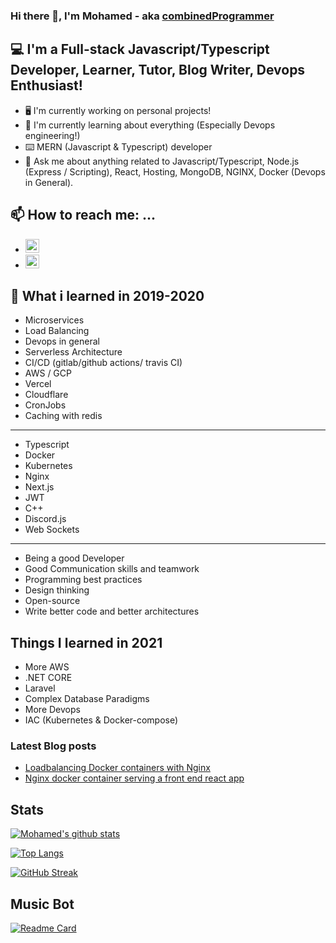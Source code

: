 ### Hi there 👋, I'm Mohamed - aka [combinedProgrammer][combinedprogrammer]

## 💻 I'm a Full-stack Javascript/Typescript Developer, Learner, Tutor, Blog Writer, Devops Enthusiast!

- 🖥️ I'm currently working on personal projects!
- 📖 I'm currently learning about everything (Especially Devops engineering!)
- ⌨️ MERN (Javascript & Typescript) developer
- 💬 Ask me about anything related to Javascript/Typescript, Node.js (Express / Scripting), React, Hosting, MongoDB, NGINX, Docker (Devops in General).

## 📫 How to reach me: ...

- [<img alt='darklight147 | LinkedIn' width='22px' src='https://cdn.jsdelivr.net/npm/simple-icons@3.12.0/icons/linkedin.svg' />][linkedin]
- [<img alt='darklight147 | Discord' width='22px' src='https://cdn.jsdelivr.net/npm/simple-icons@3.12.0/icons/discord.svg' />][discord]

## 🏫 What i learned in 2019-2020

- Microservices
- Load Balancing
- Devops in general
- Serverless Architecture
- CI/CD (gitlab/github actions/ travis CI)
- AWS / GCP
- Vercel
- Cloudflare
- CronJobs
- Caching with redis
---

- Typescript
- Docker
- Kubernetes
- Nginx
- Next.js
- JWT
- C++
- Discord.js
- Web Sockets

---

- Being a good Developer
- Good Communication skills and teamwork
- Programming best practices
- Design thinking
- Open-source
- Write better code and better architectures

## Things I learned in 2021

- More AWS
- .NET CORE
- Laravel
- Complex Database Paradigms
- More Devops
- IAC (Kubernetes & Docker-compose)

### Latest Blog posts

<!-- BLOG-POST-LIST:START -->
- [Loadbalancing Docker containers with Nginx](https://medium.com/@belkamelmohamed/loadbalancing-docker-containers-with-nginx-465a66a6acd2?source=rss-dae79ee7f704------2)
- [Nginx docker container serving a front end react app](https://medium.com/@belkamelmohamed/nginx-docker-container-serving-a-front-end-react-app-8d8f81d44587?source=rss-dae79ee7f704------2)
<!-- BLOG-POST-LIST:END -->

## Stats

[![Mohamed's github stats](https://github-readme-stats.vercel.app/api?username=darklight147&show_icons=true&hide=issues&include_all_commits=true&bg_color=151515&text_color=eeeeee&title_color=feeeee&icon_color=60C476)](https://github.com/darklight147/github-readme-stats)


[![Top Langs](https://github-readme-stats.vercel.app/api/top-langs/?username=darklight147&layout=compact&hide=css&theme=dark)](https://github.com/darklight147/darklight147)

[![GitHub Streak](https://github-readme-streak-stats.herokuapp.com/?user=darklight147&theme=dark)](https://git.io/streak-stats)

## Music Bot

[![Readme Card](https://github-readme-stats.vercel.app/api/pin/?username=Game-Linter&repo=Discord-Music-Master&theme=dark)](https://github.com/Game-Linter/Discord-Music-Master)

[combinedprogrammer]: https://www.youtube.com/channel/UCxOOgcdkUTmk0dP8K4qfd_Q?view_as=subscriber
[linkedin]: https://www.linkedin.com/in/mohamed-belkamel-a65364183
[discord]: https://discordapp.com/users/563804458526441639/
